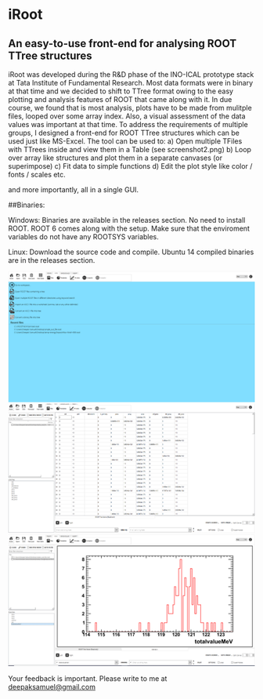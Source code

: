 # iRoot
## An easy-to-use front-end for analysing ROOT TTree structures
 
iRoot was developed during the R&D phase of the INO-ICAL prototype stack at Tata Institute of Fundamental Research. Most data formats were in binary at that time and we decided to shift to TTree format owing to the easy plotting and analysis features of ROOT that came along with it.
In due course, we found that is most analysis, plots have to be made from mulitple files, looped over some array index. Also, a visual assessment of the data values was important at that time. 
To address the requirements of multiple groups, I designed a front-end for ROOT TTree structures which can be used just like MS-Excel. 
The tool can be used to:
a) Open multiple TFiles with TTrees inside and view them in a Table (see screenshot2.png)
b) Loop over array like structures and plot them in a separate canvases (or superimpose)
c) Fit data to simple functions 
d) Edit the plot style like color / fonts / scales etc.

and more importantly, all in a single GUI.

##Binaries:

Windows: Binaries are available in the releases section. No need to install ROOT. ROOT 6 comes along with the setup. Make sure that the enviroment variables do not have any ROOTSYS variables.

Linux: Download the source code and compile. Ubuntu 14 compiled binaries are in the releases section.

![alt text](https://github.com/deepaksamuel/iRoot/blob/master/screenshot1.PNG)
![alt text](https://github.com/deepaksamuel/iRoot/blob/master/screenshot2.PNG)
![alt text](https://github.com/deepaksamuel/iRoot/blob/master/screenshot3.PNG)


Your feedback is important. Please write to me at deepaksamuel@gmail.com
